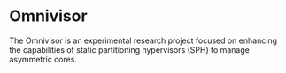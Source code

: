 # Omnivisor
The Omnivisor is an experimental research project focused on enhancing the capabilities of static partitioning hypervisors (SPH) to manage asymmetric cores.
